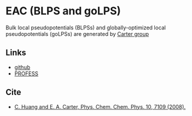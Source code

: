 # EAC (BLPS and goLPS)

Bulk local pseudopotentials (BLPSs) and globally-optimized local pseudopotentials (goLPSs) are generated by [Carter group](https://carter.princeton.edu)

## Links

 - [github](https://github.com/EACcodes/local-pseudopotentials)
 - [PROFESS](https://github.com/EACcodes/PROFESS)

## Cite

 - [C. Huang and E. A. Carter, Phys. Chem. Chem. Phys. 10, 7109 (2008).](https://doi.org/10.1039/b810407g)

